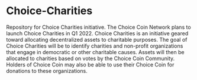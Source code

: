 # Choice-Charities
Repository for Choice Charities initiative.
The Choice Coin Network plans to launch Choice Charities in Q1 2022. 
Choice Charities is an initiative geared toward allocating decentralized assets to charitable purposes. 
The goal of Choice Charities will be to identify charities and non-profit organizations that engage in democratic or other charitable causes.
Assets will then be allocated to charities based on votes by the Choice Coin Community. 
Holders of Choice Coin may also be able to use their Choice Coin for donations to these organizations.
